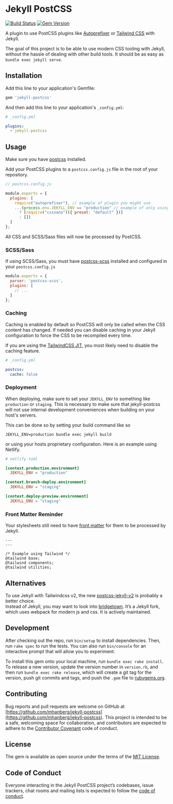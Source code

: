 # Jekyll  PostCSS
[![Build Status](https://travis-ci.com/mhanberg/jekyll-postcss.svg?branch=master)](https://travis-ci.com/mhanberg/jekyll-postcss)
[![Gem Version](https://badge.fury.io/rb/jekyll-postcss.svg)](https://badge.fury.io/rb/jekyll-postcss)

A plugin to use PostCSS plugins like [Autoprefixer](https://github.com/postcss/autoprefixer) or [Tailwind CSS](https://github.com/tailwindcss/tailwindcss) with Jekyll.

The goal of this project is to be able to use modern CSS tooling with Jekyll, without the hassle of dealing with other build tools. It should be as easy as `bundle exec jekyll serve`.

## Installation

Add this line to your application's Gemfile:

```ruby
gem 'jekyll-postcss'
```

And then add this line to your application's `_config.yml`:

```yml
# _config.yml

plugins:
  - jekyll-postcss
```

## Usage

Make sure you have [postcss](https://github.com/postcss/postcss) installed.

Add your PostCSS plugins to a `postcss.config.js` file in the root of your repository.

```javascript
// postcss.config.js

module.exports = {
  plugins: [
    require("autoprefixer"), // example of plugin you might use
    ...(process.env.JEKYLL_ENV == "production" // example of only using a plugin in production
      ? [require("cssnano")({ preset: "default" })]
      : [])
  ]
};
```

All CSS and SCSS/Sass files will now be processed by PostCSS.

### SCSS/Sass

If using SCSS/Sass, you must have [postcss-scss](https://github.com/postcss/postcss-scss) installed and configured in your `postcss.config.js`

```javascript
module.exports = {
  parser: 'postcss-scss',
  plugins: [
    // ...
  ]
};
```

### Caching

Caching is enabled by default so PostCSS will only be called when the CSS content has changed. If needed you can disable caching in your Jekyll configuration to force the CSS to be recompiled every time.

If you are using the [TailwindCSS JIT](https://tailwindcss.com/docs/just-in-time-mode), you most likely need to disable the caching feature.

```yaml
# _config.yml

postcss:
  cache: false
```

### Deployment

When deploying, make sure to set your `JEKYLL_ENV` to something like `production` or `staging`. This is necessary to make sure that jekyll-postcss will not use internal development conveniences when building on your host's servers.

This can be done so by setting your build command like so

```shell
JEKYLL_ENV=production bundle exec jekyll build
```

or using your hosts proprietary configuration. Here is an example using Netlify.

```toml
# netlify.toml

[context.production.environment]
  JEKYLL_ENV = "production"

[context.branch-deploy.environment]
  JEKYLL_ENV = "staging"

[context.deploy-preview.environment]
  JEKYLL_ENV = "staging"
```

### Front Matter Reminder

Your stylesheets still need to have [front matter](https://jekyllrb.com/docs/step-by-step/03-front-matter/) for them to be processed by Jekyll.

```
---
---

/* Example using Tailwind */
@tailwind base;
@tailwind components;
@tailwind utilities;
```

## Alternatives 

To use Jekyll with Tailwindcss v2, the new [postcss-jekyll-v2](https://github.com/bglw/jekyll-postcss-v2) is probably a better choice.  
Instead of Jekyll, you may want to look into [bridgetown](https://github.com/bridgetownrb/bridgetown). It’s a Jekyll fork, which uses webpack for modern js and css. It is actively maintained.  

## Development

After checking out the repo, run `bin/setup` to install dependencies. Then, run `rake spec` to run the tests. You can also run `bin/console` for an interactive prompt that will allow you to experiment.

To install this gem onto your local machine, run `bundle exec rake install`. To release a new version, update the version number in `version.rb`, and then run `bundle exec rake release`, which will create a git tag for the version, push git commits and tags, and push the `.gem` file to [rubygems.org](https://rubygems.org).

## Contributing

Bug reports and pull requests are welcome on GitHub at [https://github.com/mhanberg/jekyll-postcss](https://github.com/mhanberg/jekyll-postcss). This project is intended to be a safe, welcoming space for collaboration, and contributors are expected to adhere to the [Contributor Covenant](http://contributor-covenant.org) code of conduct.

## License

The gem is available as open source under the terms of the [MIT License](https://opensource.org/licenses/MIT).

## Code of Conduct

Everyone interacting in the Jekyll PostCSS project’s codebases, issue trackers, chat rooms and mailing lists is expected to follow the [code of conduct](https://github.com/mhanberg/jekyll-postcss/blob/master/CODE_OF_CONDUCT.md).
